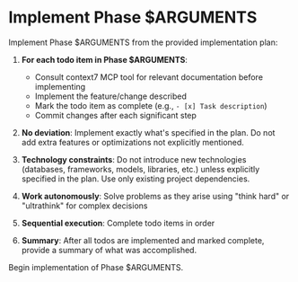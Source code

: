 # Implement Phase $ARGUMENTS

Implement Phase $ARGUMENTS from the provided implementation plan:

1. **For each todo item in Phase $ARGUMENTS**:
   - Consult context7 MCP tool for relevant documentation before implementing
   - Implement the feature/change described
   - Mark the todo item as complete (e.g., `- [x] Task description`)
   - Commit changes after each significant step

2. **No deviation**: Implement exactly what's specified in the plan. Do not add extra features or optimizations not explicitly mentioned.

3. **Technology constraints**: Do not introduce new technologies (databases, frameworks, models, libraries, etc.) unless explicitly specified in the plan. Use only existing project dependencies.

4. **Work autonomously**: Solve problems as they arise using "think hard" or "ultrathink" for complex decisions

5. **Sequential execution**: Complete todo items in order

6. **Summary**: After all todos are implemented and marked complete, provide a summary of what was accomplished.

Begin implementation of Phase $ARGUMENTS.